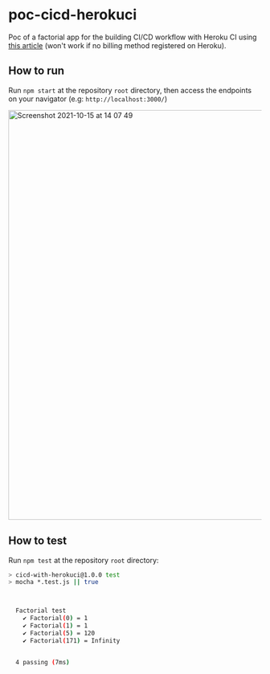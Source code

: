 # poc-cicd-herokuci

Poc of a factorial app for the building CI/CD workflow with Heroku CI using [this article](https://dev.to/mwanjemike/build-a-ci-cd-pipeline-with-heroku-ci-3de9) (won't work if no billing method registered on Heroku).

## How to run

Run `npm start` at the repository `root` directory, then access the endpoints on your navigator (e.g: `http://localhost:3000/`)

<img width="816" alt="Screenshot 2021-10-15 at 14 07 49" src="https://user-images.githubusercontent.com/22433243/137526343-10f4d012-e8e9-4e52-9dd7-1d44567af07f.png">

## How to test

Run `npm test` at the repository `root` directory:

```bash
> cicd-with-herokuci@1.0.0 test
> mocha *.test.js || true



  Factorial test
    ✔ Factorial(0) = 1
    ✔ Factorial(1) = 1
    ✔ Factorial(5) = 120
    ✔ Factorial(171) = Infinity


  4 passing (7ms)
```
